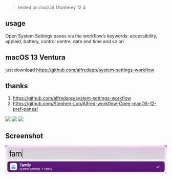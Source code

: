 > tested on macOS Monterey 12.4

## usage
Open System Settings panes via the workflow’s keywords: accessibility, appleid, battery, control centre, date and time and so on`


## macOS 13 Ventura
just download https://github.com/alfredapp/system-settings-workflow

## thanks
1. https://github.com/alfredapp/system-settings-workflow
2. https://github.com/Stephen-Lon/Alfred-workflow-Open-macOS-12-pref-panes/


![](https://img.shields.io/badge/version-v1.0-green?style=for-the-badge)
[![](https://img.shields.io/badge/download-click-blue?style=for-the-badge)](https://github.com/alanhg/alfred-workflows/raw/master/system-settings/System%20Settings.alfredworkflow)
[![](https://img.shields.io/badge/plist-link-important?style=for-the-badge)](https://raw.githubusercontent.com/alanhg/alfred-workflows/master/system-settings/src/info.plist)


<!-- more -->

## Screenshot
![](./screenshot.jpg)
